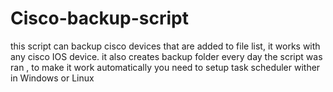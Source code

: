 # Cisco-backup-script
this script can backup cisco devices that are added to file list, it works with any cisco IOS device. it also creates backup folder every day the script was ran , to make it work automatically you need to setup task scheduler wither in Windows or Linux 
